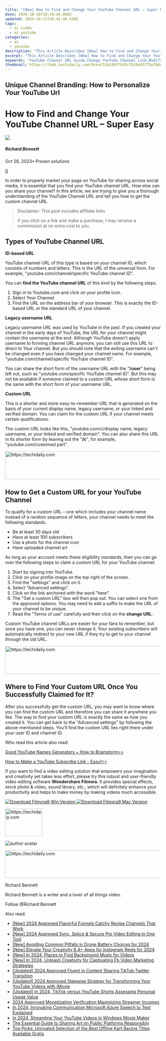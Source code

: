 ```yaml
---
title: "[New] How to Find and Change Your YouTube Channel URL – Super Easy for 2024"
date: 2024-10-16T18:29:40.089Z
updated: 2024-10-21T16:42:40.410Z
tags:
  - ai video
  - ai youtube
categories:
  - ai
  - youtube
description: "This Article Describes [New] How to Find and Change Your YouTube Channel URL – Super Easy for 2024"
excerpt: "This Article Describes [New] How to Find and Change Your YouTube Channel URL – Super Easy for 2024"
keywords: "YouTube Channel URL Guide,Change YouTube Channel Link,Modify YouTube Channel URL,Easy YouTube Channel Edit,Update YouTube Channel Href,Simple URL Changer for Youtube,Alter YouTube Channel Url"
thumbnail: https://thmb.techidaily.com/9cea731b530f7b35cf528443775e7bde67a8420dfb36f262db77eb2881bd8171.jpg
---
```


## Unique Channel Branding: How to Personalize Your YouTube Url

# How to Find and Change Your YouTube Channel URL – Super Easy

![](https://images.wondershare.com/filmora/article-images/richard-bennett.jpg)

##### Richard Bennett

 Oct 26, 2023• Proven solutions

[0](#commentsBoxSeoTemplate)

In order to properly market your page on YouTube for sharing across social media, it is essential that you find your YouTube channel URL. How else can you share your channel? In this article, we are trying to give you a thorough understanding of the YouTube Channel URL and tell you how to get the custom channel URL.

>  Disclaimer: This post includes affiliate links
>
>  If you click on a link and make a purchase, I may receive a commission at no extra cost to you.
>

## Types of YouTube Channel URL

**ID-based URL**

YouTube channel URL of this type is based on your channel ID, which consists of numbers and letters. This is the URL of the universal form. For example, "youtube.com/channel/specific YouTube channel ID".

You can **find the YouTube channel URL** of this kind by the following steps.

1. Sign in to Youtube.com and click on your profile icon.
2. Select Your Channel.
3. Find the URL on the address bar of your browser. This is exactly the ID-based URL or the standard URL of your channel.

**Legacy username URL**

Legacy username URL was used by YouTube in the past. If you created your channel in the early days of YouTube, the URL for your channel might contain the username at the end. Although YouTube doesn't apply username to forming channel URL anymore, you can still use this URL to direct to Your channel. But you should note that the exiting username can't be changed even if you have changed your channel name. For example, "youtube.com/channel/specific YouTube channel ID".

You can share the short form of the username URL with the "**/user**" being left out, such as "youtube.com/specific YouTube channel ID". But this may not be available if someone claimed to a custom URL whose short form is the same with the short form of your username URL.

**Custom URL**

This is a shorter and more easy-to-remember URL that is generated on the basis of your current display name, legacy username, or your linked and verified domain. You can claim for the custom URL if your channel meets certain qualifications.

The custom URL looks like this, "youtube.com/c/display name, legacy username, or your linked and verified domain". You can also share this URL in its shorter form by leaving out the "**/c**", for example, "youtube.com/customed part".

<!-- affiliate ads begin -->
<a href="https://appsumo.8odi.net/c/5597632/2123737/7443" target="_top" id="2123737">
  <img src="//a.impactradius-go.com/display-ad/7443-2123737" border="0" alt="https://techidaily.com" width="728" height="90"/>
</a>
<img height="0" width="0" src="https://appsumo.8odi.net/i/5597632/2123737/7443" style="position:absolute;visibility:hidden;" border="0" />
<!-- affiliate ads end -->

## **How to Get a Custom URL for your YouTube Channel**

To qualify for a custom URL – one which includes your channel name instead of a random sequence of letters, your channel needs to meet the following standards.

* Be at least 30 days old
* Have at least 100 subscribers
* Use a photo for the channel icon
* Have uploaded channel art

As long as your account meets these eligibility standards, then you can go over the following steps to claim a custom URL for your YouTube channel.

   1. Start by signing into YouTube.
   2. Click on your profile image on the top right of the screen.
   3. Find the "settings" and click on it.
   4. Select "Advanced settings".
   5. Click on the link anchored with the word "here".
   6. The "Get a custom URL" box will then pop out. You can select one from the approved options. You may need to add a suffix to make the URL of your channel to be unique.
   7. Read the "Terms of use" carefully and then click on the **change URL**.

Custom YouTube channel URLs are easier for your fans to remember, but once you have one, you can never change it. Your existing subscribers will automatically redirect to your new URL if they try to get to your channel through the old URL.

<!-- affiliate ads begin -->
<a href="https://25home.pxf.io/c/5597632/2148650/16836" target="_top" id="2148650">
  <img src="//a.impactradius-go.com/display-ad/16836-2148650" border="0" alt="https://techidaily.com" width="728" height="90"/>
</a>
<img height="0" width="0" src="https://25home.pxf.io/i/5597632/2148650/16836" style="position:absolute;visibility:hidden;" border="0" />
<!-- affiliate ads end -->

## Where to Find Your **Custom URL Once You Successfully Claimed for It?**

After you successfully get the custom URL, you may want to know where you can find the custom URL and therefore you can share it anywhere you like. The way to find your custom URL is exactly the same as how you created it. You can get back to the "Advanced settings" by following the above-mentioned steps. You'll find the custom URL lies right there under your user ID and channel ID.

Who read this article also read:

[Good YouTube Names Generators + How to Brainstorm>>](https://tools.techidaily.com/wondershare/filmora/download/)

[How to Make a YouTube Subscribe Link - Easy!>>](https://tools.techidaily.com/wondershare/filmora/download/)

If you want to find a video editing solution that empowers your imagination and creativity yet takes less effort, please try this robust and user-friendly video editing software **Wondershare Filmora**. It provides special effects, stock photo & video, sound library, etc., which will definitely enhance your productivity and helps to make money by making videos much accessible.

[![Download Filmora9 Win Version](https://images.wondershare.com/filmora/guide/download-btn-win.jpg) ](https://tools.techidaily.com/wondershare/filmora/download/) [![Download Filmora9 Mac Version](https://images.wondershare.com/filmora/guide/download-btn-mac.jpg) ](https://tools.techidaily.com/wondershare/filmora/download/)

<!-- affiliate ads begin -->
<a href="https://review-au.sjv.io/c/5597632/2098701/14409" target="_top" id="2098701">
  <img src="//a.impactradius-go.com/display-ad/14409-2098701" border="0" alt="https://techidaily.com" width="120" height="90"/>
</a>
<img height="0" width="0" src="https://review-au.sjv.io/i/5597632/2098701/14409" style="position:absolute;visibility:hidden;" border="0" />
<!-- affiliate ads end -->

![author avatar](https://images.wondershare.com/filmora/article-images/richard-bennett.jpg)

<!-- affiliate ads begin -->
<a href="https://aligracehair.sjv.io/c/5597632/1902324/19272" target="_top" id="1902324">
  <img src="//a.impactradius-go.com/display-ad/19272-1902324" border="0" alt="https://techidaily.com" width="728" height="90"/>
</a>
<img height="0" width="0" src="https://aligracehair.sjv.io/i/5597632/1902324/19272" style="position:absolute;visibility:hidden;" border="0" />
<!-- affiliate ads end -->

Richard Bennett

Richard Bennett is a writer and a lover of all things video.

Follow @Richard Bennett

<ins class="adsbygoogle"
     style="display:block"
     data-ad-format="autorelaxed"
     data-ad-client="ca-pub-7571918770474297"
     data-ad-slot="1223367746"></ins>

<ins class="adsbygoogle"
     style="display:block"
     data-ad-client="ca-pub-7571918770474297"
     data-ad-slot="8358498916"
     data-ad-format="auto"
     data-full-width-responsive="true"></ins>

<span class="atpl-alsoreadstyle">Also read:</span>
<div><ul>
<li><a href="https://youtube-docs.techidaily.com/024-approved-flavorful-funnels-catchy-recipe-channels-that-work/"><u>[New] 2024 Approved Flavorful Funnels Catchy Recipe Channels That Work</u></a></li>
<li><a href="https://youtube-docs.techidaily.com/024-approved-sync-splice-and-spruce-pro-video-editing-in-one-tool/"><u>[New] 2024 Approved Sync, Splice & Spruce Pro Video Editing in One Tool</u></a></li>
<li><a href="https://fox-blue.techidaily.com/new-avoiding-common-pitfalls-in-drone-battery-choices-for-2024/"><u>[New] Avoiding Common Pitfalls in Drone Battery Choices for 2024</u></a></li>
<li><a href="https://instagram-videos.techidaily.com/new-elevate-your-creativity-6-aplus-apps-for-instagram-reels-for-2024/"><u>[New] Elevate Your Creativity 6 A+ Apps for Instagram Reels for 2024</u></a></li>
<li><a href="https://fox-cloud.techidaily.com/new-in-2024-places-to-find-background-music-for-videos/"><u>[New] In 2024, Places to Find Background Music for Videos</u></a></li>
<li><a href="https://facebook-video-content.techidaily.com/new-in-2024-unleash-creativity-for-captivating-fb-video-marketing-strategies/"><u>[New] In 2024, Unleash Creativity for Captivating Fb Video Marketing Strategies</u></a></li>
<li><a href="https://twitter-videos.techidaily.com/updated-2024-approved-fluent-in-content-sharing-tiktok-twitter-transition/"><u>[Updated] 2024 Approved Fluent in Content Sharing TikTok-Twitter Transition</u></a></li>
<li><a href="https://youtube-docs.techidaily.com/ed-2024-approved-stepwise-strategy-for-transforming-your-youtube-videos-with-imovie/"><u>[Updated] 2024 Approved Stepwise Strategy for Transforming Your YouTube Videos with iMovie</u></a></li>
<li><a href="https://youtube-docs.techidaily.com/ed-in-2024-tiktok-versus-youtube-shorts-assessing-personal-usage-value/"><u>[Updated] In 2024, TikTok versus YouTube Shorts Assessing Personal Usage Value</u></a></li>
<li><a href="https://youtube-docs.techidaily.com/approved-monetization-verification-maximizing-streamer-incomes/"><u>2024 Approved Monetization Verification Maximizing Streamer Incomes</u></a></li>
<li><a href="https://some-techniques.techidaily.com/in-2024-innovating-communication-microsoft-azure-speech-to-text-explained/"><u>In 2024, Innovating Communication Microsoft Azure Speech to Text Explained</u></a></li>
<li><a href="https://youtube-docs.techidaily.com/24-streamline-your-youtube-videos-in-windows-movie-maker/"><u>In 2024, Streamline Your YouTube Videos in Windows Movie Maker</u></a></li>
<li><a href="https://instagram-video-files.techidaily.com/the-essential-guide-to-sharing-art-on-public-platforms-responsibly/"><u>The Essential Guide to Sharing Art on Public Platforms Responsibly</u></a></li>
<li><a href="https://techtrends.techidaily.com/top-picks-unrivaled-selection-of-the-best-offline-kart-racing-titles-available-gratis/"><u>Top Picks: Unrivaled Selection of the Best Offline Kart Racing Titles Available Gratis</u></a></li>
</ul></div>

